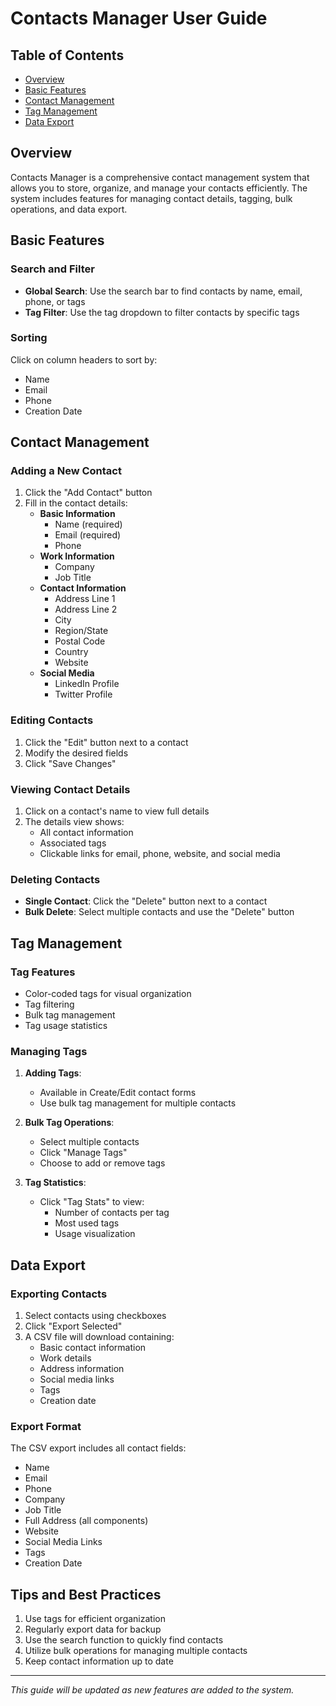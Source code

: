 # Contacts Manager User Guide

## Table of Contents
- [Overview](#overview)
- [Basic Features](#basic-features)
- [Contact Management](#contact-management)
- [Tag Management](#tag-management)
- [Data Export](#data-export)

## Overview
Contacts Manager is a comprehensive contact management system that allows you to store, organize, and manage your contacts efficiently. The system includes features for managing contact details, tagging, bulk operations, and data export.

## Basic Features

### Search and Filter
- **Global Search**: Use the search bar to find contacts by name, email, phone, or tags
- **Tag Filter**: Use the tag dropdown to filter contacts by specific tags

### Sorting
Click on column headers to sort by:
- Name
- Email
- Phone
- Creation Date

## Contact Management

### Adding a New Contact
1. Click the "Add Contact" button
2. Fill in the contact details:
   - **Basic Information**
     - Name (required)
     - Email (required)
     - Phone
   - **Work Information**
     - Company
     - Job Title
   - **Contact Information**
     - Address Line 1
     - Address Line 2
     - City
     - Region/State
     - Postal Code
     - Country
     - Website
   - **Social Media**
     - LinkedIn Profile
     - Twitter Profile

### Editing Contacts
1. Click the "Edit" button next to a contact
2. Modify the desired fields
3. Click "Save Changes"

### Viewing Contact Details
1. Click on a contact's name to view full details
2. The details view shows:
   - All contact information
   - Associated tags
   - Clickable links for email, phone, website, and social media

### Deleting Contacts
- **Single Contact**: Click the "Delete" button next to a contact
- **Bulk Delete**: Select multiple contacts and use the "Delete" button

## Tag Management

### Tag Features
- Color-coded tags for visual organization
- Tag filtering
- Bulk tag management
- Tag usage statistics

### Managing Tags
1. **Adding Tags**: 
   - Available in Create/Edit contact forms
   - Use bulk tag management for multiple contacts

2. **Bulk Tag Operations**:
   - Select multiple contacts
   - Click "Manage Tags"
   - Choose to add or remove tags

3. **Tag Statistics**:
   - Click "Tag Stats" to view:
     - Number of contacts per tag
     - Most used tags
     - Usage visualization

## Data Export

### Exporting Contacts
1. Select contacts using checkboxes
2. Click "Export Selected"
3. A CSV file will download containing:
   - Basic contact information
   - Work details
   - Address information
   - Social media links
   - Tags
   - Creation date

### Export Format
The CSV export includes all contact fields:
- Name
- Email
- Phone
- Company
- Job Title
- Full Address (all components)
- Website
- Social Media Links
- Tags
- Creation Date

## Tips and Best Practices
1. Use tags for efficient organization
2. Regularly export data for backup
3. Use the search function to quickly find contacts
4. Utilize bulk operations for managing multiple contacts
5. Keep contact information up to date

---

*This guide will be updated as new features are added to the system.* 